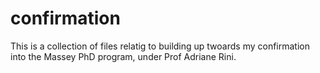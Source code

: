 # confirmation

This is a collection of files relatig to building up twoards my confirmation into the Massey PhD program, under Prof Adriane Rini.

